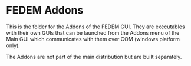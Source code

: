 <!---
  SPDX-FileCopyrightText: 2023 SAP SE

  SPDX-License-Identifier: Apache-2.0

  This file is part of FEDEM - https://openfedem.org
--->

# FEDEM Addons

This is the folder for the Addons of the FEDEM GUI.
They are executables with their own GUIs that can be launched
from the Addons menu of the Main GUI which communicates with them over COM
(windows platform only).

The Addons are not part of the main distribution but are built separately.
